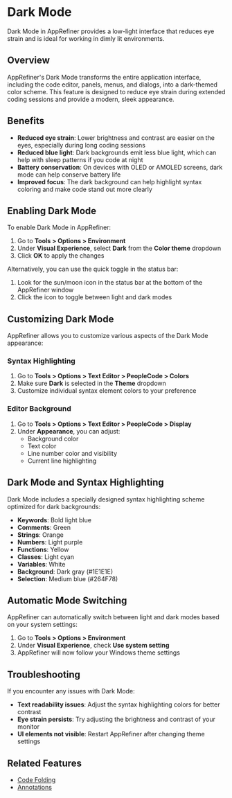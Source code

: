 # Dark Mode

Dark Mode in AppRefiner provides a low-light interface that reduces eye strain and is ideal for working in dimly lit environments.

## Overview

AppRefiner's Dark Mode transforms the entire application interface, including the code editor, panels, menus, and dialogs, into a dark-themed color scheme. This feature is designed to reduce eye strain during extended coding sessions and provide a modern, sleek appearance.

## Benefits

- **Reduced eye strain**: Lower brightness and contrast are easier on the eyes, especially during long coding sessions
- **Reduced blue light**: Dark backgrounds emit less blue light, which can help with sleep patterns if you code at night
- **Battery conservation**: On devices with OLED or AMOLED screens, dark mode can help conserve battery life
- **Improved focus**: The dark background can help highlight syntax coloring and make code stand out more clearly

## Enabling Dark Mode

To enable Dark Mode in AppRefiner:

1. Go to **Tools > Options > Environment**
2. Under **Visual Experience**, select **Dark** from the **Color theme** dropdown
3. Click **OK** to apply the changes

Alternatively, you can use the quick toggle in the status bar:

1. Look for the sun/moon icon in the status bar at the bottom of the AppRefiner window
2. Click the icon to toggle between light and dark modes

## Customizing Dark Mode

AppRefiner allows you to customize various aspects of the Dark Mode appearance:

### Syntax Highlighting

1. Go to **Tools > Options > Text Editor > PeopleCode > Colors**
2. Make sure **Dark** is selected in the **Theme** dropdown
3. Customize individual syntax element colors to your preference

### Editor Background

1. Go to **Tools > Options > Text Editor > PeopleCode > Display**
2. Under **Appearance**, you can adjust:
   - Background color
   - Text color
   - Line number color and visibility
   - Current line highlighting

## Dark Mode and Syntax Highlighting

Dark Mode includes a specially designed syntax highlighting scheme optimized for dark backgrounds:

- **Keywords**: Bold light blue
- **Comments**: Green
- **Strings**: Orange
- **Numbers**: Light purple
- **Functions**: Yellow
- **Classes**: Light cyan
- **Variables**: White
- **Background**: Dark gray (#1E1E1E)
- **Selection**: Medium blue (#264F78)

## Automatic Mode Switching

AppRefiner can automatically switch between light and dark modes based on your system settings:

1. Go to **Tools > Options > Environment**
2. Under **Visual Experience**, check **Use system setting**
3. AppRefiner will now follow your Windows theme settings

## Troubleshooting

If you encounter any issues with Dark Mode:

- **Text readability issues**: Adjust the syntax highlighting colors for better contrast
- **Eye strain persists**: Try adjusting the brightness and contrast of your monitor
- **UI elements not visible**: Restart AppRefiner after changing theme settings

## Related Features

- [Code Folding](code-folding.md)
- [Annotations](annotations.md)
